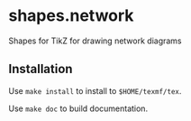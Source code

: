# shapes.network
Shapes for TikZ for drawing network diagrams

## Installation
Use `make install` to install to `$HOME/texmf/tex`.

Use `make doc` to build documentation.
